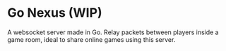# Go Nexus (WIP)
A websocket server made in Go. Relay packets between players inside a game room, ideal to share online games using this server.